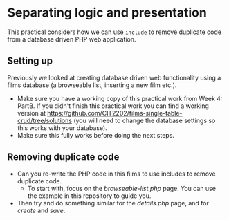 # Separating logic and presentation
This practical considers how we can use ```include``` to remove duplicate code from a database driven PHP web application.

## Setting up
Previously we looked at creating database driven web functionality using a films database (a browseable list, inserting a new film etc.).
* Make sure you have a working copy of this practical work from Week 4: PartB. If you didn't finish this practical work you can find a working version at https://github.com/CIT2202/films-single-table-crud/tree/solutions (you will need to change the database settings so this works with your database). 
* Make sure this fully works before doing the next steps.

## Removing duplicate code
* Can you re-write the PHP code in this films to use includes to remove duplicate code.
  * To start with, focus on the *browseable-list.php* page. You can use the example in this repository to guide you.
* Then try and do something similar for the *details.php* page, and for *create* and *save*.




